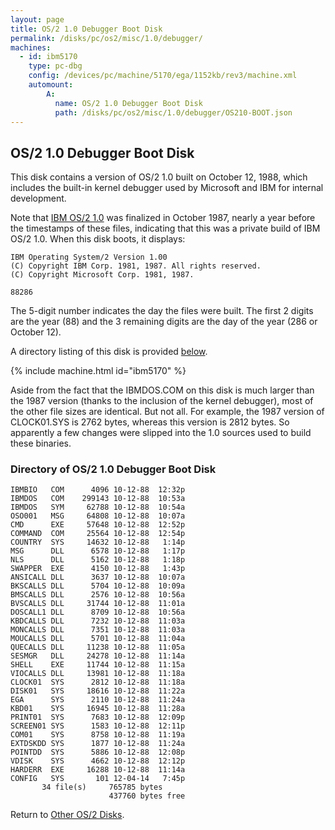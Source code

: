 ```yaml
---
layout: page
title: OS/2 1.0 Debugger Boot Disk
permalink: /disks/pc/os2/misc/1.0/debugger/
machines:
  - id: ibm5170
    type: pc-dbg
    config: /devices/pc/machine/5170/ega/1152kb/rev3/machine.xml
    automount:
        A:
          name: OS/2 1.0 Debugger Boot Disk
          path: /disks/pc/os2/misc/1.0/debugger/OS210-BOOT.json
---
```


OS/2 1.0 Debugger Boot Disk
---

This disk contains a version of OS/2 1.0 built on October 12, 1988, which includes the built-in kernel debugger used by
Microsoft and IBM for internal development.

Note that [IBM OS/2 1.0](/disks/pc/os2/ibm/1.0/) was finalized in October 1987, nearly a year before the timestamps
of these files, indicating that this was a private build of IBM OS/2 1.0.  When this disk boots, it displays:

	IBM Operating System/2 Version 1.00
	(C) Copyright IBM Corp. 1981, 1987. All rights reserved.
	(C) Copyright Microsoft Corp. 1981, 1987.
	
	88286

The 5-digit number indicates the day the files were built.  The first 2 digits are the year (88) and the 3 remaining
digits are the day of the year (286 or October 12).

A directory listing of this disk is provided [below](#directory-of-os2-10-debugger-boot-disk).

{% include machine.html id="ibm5170" %}

Aside from the fact that the IBMDOS.COM on this disk is much larger than the 1987 version (thanks to the inclusion of
the kernel debugger), most of the other file sizes are identical.  But not all.  For example, the 1987 version of
CLOCK01.SYS is 2762 bytes, whereas this version is 2812 bytes.  So apparently a few changes were slipped into the 1.0
sources used to build these binaries.

### Directory of OS/2 1.0 Debugger Boot Disk

	IBMBIO   COM      4096 10-12-88  12:32p
	IBMDOS   COM    299143 10-12-88  10:53a
	IBMDOS   SYM     62788 10-12-88  10:54a
	OSO001   MSG     64808 10-12-88  10:07a
	CMD      EXE     57648 10-12-88  12:52p
	COMMAND  COM     25564 10-12-88  12:54p
	COUNTRY  SYS     14632 10-12-88   1:14p
	MSG      DLL      6578 10-12-88   1:17p
	NLS      DLL      5162 10-12-88   1:18p
	SWAPPER  EXE      4150 10-12-88   1:43p
	ANSICALL DLL      3637 10-12-88  10:07a
	BKSCALLS DLL      5704 10-12-88  10:09a
	BMSCALLS DLL      2576 10-12-88  10:56a
	BVSCALLS DLL     31744 10-12-88  11:01a
	DOSCALL1 DLL      8709 10-12-88  10:56a
	KBDCALLS DLL      7232 10-12-88  11:03a
	MONCALLS DLL      7351 10-12-88  11:03a
	MOUCALLS DLL      5701 10-12-88  11:04a
	QUECALLS DLL     11238 10-12-88  11:05a
	SESMGR   DLL     24278 10-12-88  11:14a
	SHELL    EXE     11744 10-12-88  11:15a
	VIOCALLS DLL     13981 10-12-88  11:18a
	CLOCK01  SYS      2812 10-12-88  11:18a
	DISK01   SYS     18616 10-12-88  11:22a
	EGA      SYS      2110 10-12-88  11:24a
	KBD01    SYS     16945 10-12-88  11:28a
	PRINT01  SYS      7683 10-12-88  12:09p
	SCREEN01 SYS      1583 10-12-88  12:11p
	COM01    SYS      8758 10-12-88  11:19a
	EXTDSKDD SYS      1877 10-12-88  11:24a
	POINTDD  SYS      5886 10-12-88  12:08p
	VDISK    SYS      4662 10-12-88  12:12p
	HARDERR  EXE     16288 10-12-88  11:14a
	CONFIG   SYS       101 12-04-14   7:45p
	       34 file(s)     765785 bytes
	                      437760 bytes free

Return to [Other OS/2 Disks](/disks/pc/os2/misc/).
